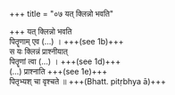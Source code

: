 +++
title = "०७ यत् क्लिन्नो भवति"

+++
यत् क्लिन्नो भवति  
पितॄणाम् एव (…) । +++(see 1b)+++  
स यः क्लिन्नं प्राश्नीयात्  
पितॄणां त्वा (…) । +++(see 1d)+++  
(…) प्राश्नाति +++(see 1e)+++  
पितृभ्यश् चा वृश्चते ॥ +++(Bhatt. pitṛbhya ā)+++